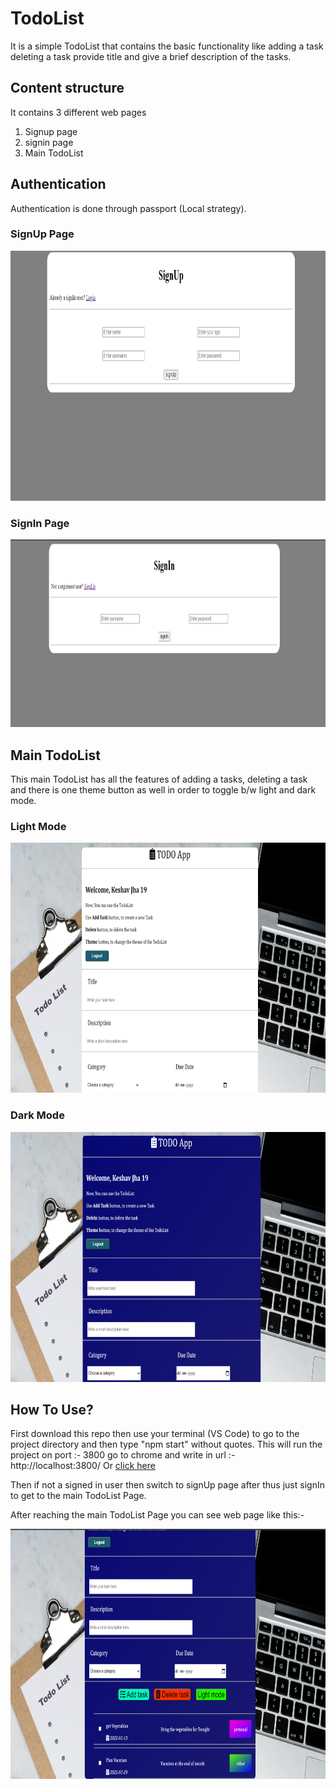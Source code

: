 # TodoList

It is a simple TodoList that contains the basic functionality like adding a task deleting a task 
provide title and give a brief description of the tasks.

## Content structure

It contains 3 different web pages 
1. Signup page
2. signin page
3. Main TodoList

## Authentication 

Authentication is done through passport (Local strategy).

### SignUp Page
<img src="assets/Images/signup.png" height="400">

### SignIn Page
<img src="assets/Images/signin.png" height="300">

## Main TodoList

This main TodoList has all the features of adding a tasks, deleting a task and there is one theme button as well in order to toggle b/w light and dark mode.
<br>
### Light Mode 
<img src="assets/Images/light.png" height="400">

### Dark Mode 
<img src="assets/Images/dark.png" height="400">

## How To Use?
First download this repo then use your terminal (VS Code) to go to the project directory and then type "npm start" without quotes.
This will run the project on port :- 3800
go to chrome and write in url :- http://localhost:3800/ Or [click here](http://localhost:3800/user/signin)

Then if not a signed in user then switch to signUp page after thus just signIn to get to the main TodoList Page.

After reaching the main TodoList Page you can see web page like this:-

<img src="assets/Images/task.png" height="400">
